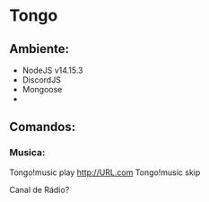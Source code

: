 # Tongo

## Ambiente: 
- NodeJS v14.15.3
- DiscordJS
- Mongoose
- 



## Comandos:
### Musica:
Tongo!music play http://URL.com
Tongo!music skip


Canal de Rádio?